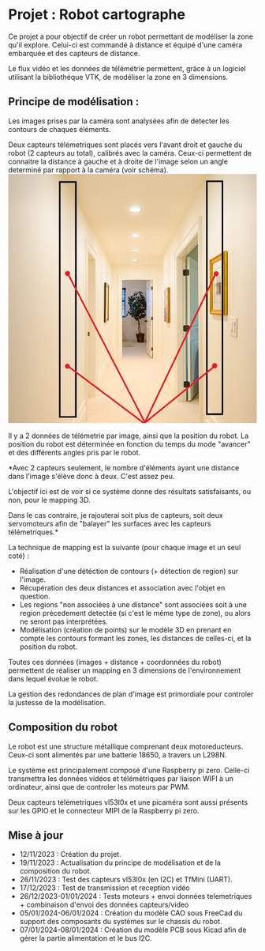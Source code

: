 # Projet : Robot cartographe

Ce projet a pour objectif de créer un robot permettant de modéliser la zone qu'il explore.
Celui-ci est commandé à distance et équipé d'une caméra embarquée et des capteurs de distance.

Le flux vidéo et les données de télémétrie permettent, grâce à un logiciel utilisant la bibliothéque VTK, de modéliser la zone en 3 dimensions.

## Principe de modélisation : 

Les images prises par la caméra sont analysées afin de detecter les contours de chaques éléments.

Deux capteurs télémetriques sont placés vers l'avant droit et gauche du robot (2 capteurs au total), calibrés avec la caméra. 
Ceux-ci permettent de connaitre la distance à gauche et à droite de l'image selon un angle determiné par rapport à la caméra (voir schéma).
![Schéma capteur télémetrique](images/example_capt.jpg)

Il y a 2 données de télémetrie par image, ainsi que la position du robot.
La position du robot est déterminée en fonction du temps du mode "avancer" et des différents angles pris par le robot.

*Avec 2 capteurs seulement, le nombre d'éléments ayant une distance dans l'image s'élève donc à deux. C'est assez peu.

L'objectif ici est de voir si ce système donne des résultats satisfaisants, ou non, pour le mapping 3D.

Dans le cas contraire, je rajouterai soit plus de capteurs, soit deux servomoteurs afin de "balayer" les surfaces avec les capteurs télémetriques.*

La technique de mapping est la suivante (pour chaque image et un seul coté) :
* Réalisation d'une détéction de contours (+ détection de region) sur l'image.
* Récupération des deux distances et association avec l'objet en question.
* Les regions "non associées à une distance" sont associées soit à une region précedement detectée (si c'est le même type de zone), ou alors ne seront pas interprétées.
* Modélisation (création de points) sur le modèle 3D en prenant en compte les contours formant les zones, les distances de celles-ci, et la position du robot.


Toutes ces données (images + distance + coordonnées du robot) permettent de réaliser un mapping en 3 dimensions de l'environnement dans lequel évolue le robot.

La gestion des redondances de plan d'image est primordiale pour controler la justesse de la modélisation.


## Composition du robot

Le robot est une structure métallique comprenant deux motoreducteurs. Ceux-ci sont alimentés par une batterie 18650, a travers un L298N.

Le système est principalement composé d'une Raspberry pi zero. Celle-ci transmettra les données vidéos et télémétriques par liaison WIFI à un ordinateur, ainsi que de controler les moteurs par PWM.

Deux capteurs télémetriques vl53l0x et une picaméra sont aussi présents sur les GPIO et le connecteur MIPI de la Raspberry pi zero.


## Mise à jour 
* 12/11/2023 : Création du projet.
* 19/11/2023 : Actualisation du principe de modélisation et de la composition du robot.
* 26/11/2023 : Test des capteurs vl53l0x (en I2C) et TfMini (UART).
* 17/12/2023 : Test de transmission et reception vidéo
* 26/12/2023-01/01/2024 : Tests moteurs + envoi données telemetriques + combinaison d'envoi des données capteurs/video 
* 05/01/2024-06/01/2024 : Création du modèle CAO sous FreeCad du support des composants du systèmes sur le chassis du robot.
* 07/01/2024-08/01/2024 : Création du modèle PCB sous Kicad afin de gérer la partie alimentation et le bus I2C.

